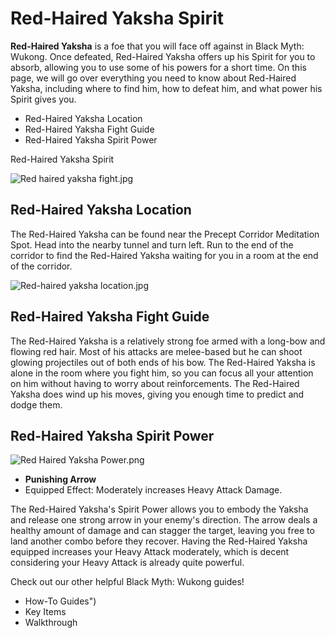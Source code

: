 # Red-Haired Yaksha Spirit

**Red-Haired Yaksha** is a foe that you will face off against in Black Myth: Wukong. Once defeated, Red-Haired Yaksha offers up his Spirit for you to absorb, allowing you to use some of his powers for a short time. On this page, we will go over everything you need to know about Red-Haired Yaksha, including where to find him, how to defeat him, and what power his Spirit gives you. 

  * Red-Haired Yaksha Location
  * Red-Haired Yaksha Fight Guide
  * Red-Haired Yaksha Spirit Power

Red-Haired Yaksha Spirit

![Red haired yaksha fight.jpg](https://oyster.ignimgs.com/mediawiki/apis.ign.com/black-myth-wukong/f/f7/Red_haired_yaksha_fight.jpg)

## Red-Haired Yaksha Location

The Red-Haired Yaksha can be found near the Precept Corridor Meditation Spot. Head into the nearby tunnel and turn left. Run to the end of the corridor to find the Red-Haired Yaksha waiting for you in a room at the end of the corridor. 

![Red-haired yaksha location.jpg](https://oyster.ignimgs.com/mediawiki/apis.ign.com/black-myth-wukong/d/df/Red-haired_yaksha_location.jpg)

## Red-Haired Yaksha Fight Guide

The Red-Haired Yaksha is a relatively strong foe armed with a long-bow and flowing red hair. Most of his attacks are melee-based but he can shoot glowing projectiles out of both ends of his bow. The Red-Haired Yaksha is alone in the room where you fight him, so you can focus all your attention on him without having to worry about reinforcements. The Red-Haired Yaksha does wind up his moves, giving you enough time to predict and dodge them. 

## Red-Haired Yaksha Spirit Power

![Red Haired Yaksha Power.png](https://oyster.ignimgs.com/mediawiki/apis.ign.com/black-myth-wukong/3/31/Red_Haired_Yaksha_Power.png)

  * **Punishing Arrow**
  * Equipped Effect: Moderately increases Heavy Attack Damage. 

The Red-Haired Yaksha's Spirit Power allows you to embody the Yaksha and release one strong arrow in your enemy's direction. The arrow deals a healthy amount of damage and can stagger the target, leaving you free to land another combo before they recover. Having the Red-Haired Yaksha equipped increases your Heavy Attack moderately, which is decent considering your Heavy Attack is already quite powerful. 

Check out our other helpful Black Myth: Wukong guides! 

  * How-To Guides")
  * Key Items
  * Walkthrough